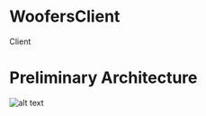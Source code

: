 # WoofersClient
Client

# Preliminary Architecture

![alt text](https://github.com/junedic/WoofersClient/blob/main/woofers-arch.png?raw=true)
